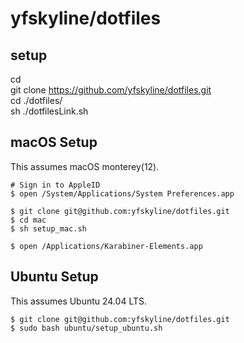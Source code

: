 # yfskyline/dotfiles

## setup
cd  
git clone https://github.com/yfskyline/dotfiles.git  
cd ./dotfiles/  
sh ./dotfilesLink.sh

## macOS Setup
This assumes macOS monterey(12).
```shell
# Sign in to AppleID
$ open /System/Applications/System Preferences.app

$ git clone git@github.com:yfskyline/dotfiles.git
$ cd mac
$ sh setup_mac.sh

$ open /Applications/Karabiner-Elements.app

```

## Ubuntu Setup
This assumes Ubuntu 24.04 LTS.
```shell
$ git clone git@github.com:yfskyline/dotfiles.git
$ sudo bash ubuntu/setup_ubuntu.sh

```
